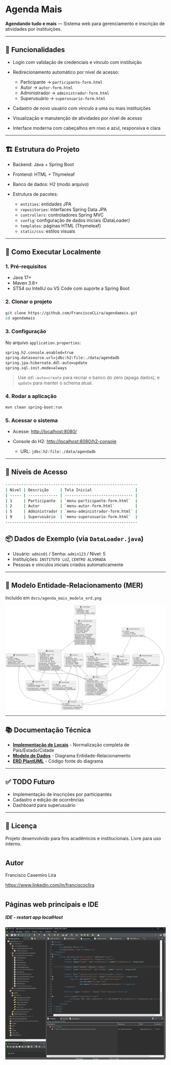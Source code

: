 # Agenda Mais

**Agendando tudo e mais** — Sistema web para gerenciamento e inscrição de atividades por instituições.

---

## 🚀 Funcionalidades

- Login com validação de credenciais e vínculo com instituição
- Redirecionamento automático por nível de acesso:

  - Participante → `participante-form.html`
  - Autor → `autor-form.html`
  - Administrador → `administrador-form.html`
  - Superusuário → `superusuario-form.html`

- Cadastro de novo usuário com vínculo a uma ou mais instituições
- Visualização e manutenção de atividades por nível de acesso
- Interface moderna com cabeçalhos em roxo e azul, responsiva e clara

---

## 🏗️ Estrutura do Projeto

- Backend: Java + Spring Boot
- Frontend: HTML + Thymeleaf
- Banco de dados: H2 (modo arquivo)
- Estrutura de pacotes:

  - `entities`: entidades JPA
  - `repositories`: interfaces Spring Data JPA
  - `controllers`: controladores Spring MVC
  - `config`: configuração de dados iniciais (DataLoader)
  - `templates`: páginas HTML (Thymeleaf)
  - `static/css`: estilos visuais

---

## 🧪 Como Executar Localmente

### 1. Pré-requisitos

- Java 17+
- Maven 3.8+
- STS4 ou IntelliJ ou VS Code com suporte a Spring Boot

### 2. Clonar o projeto

```bash
git clone https://github.com/FranciscoCLira/agendamais.git
cd agendamais
```

### 3. Configuração

No arquivo `application.properties`:

```properties
spring.h2.console.enabled=true
spring.datasource.url=jdbc:h2:file:./data/agendadb
spring.jpa.hibernate.ddl-auto=update
spring.sql.init.mode=always
```

> Use `ddl-auto=create` para recriar o banco do zero (apaga dados), e `update` para manter o schema atual.

### 4. Rodar a aplicação

```bash
mvn clean spring-boot:run
```

### 5. Acessar o sistema

- Acesse: [http://localhost:8080/](http://localhost:8080/)
- Console do H2: [http://localhost:8080/h2-console](http://localhost:8080/h2-console)

  - URL: `jdbc:h2:file:./data/agendadb`

---

## 👥 Níveis de Acesso

```bash
----------------------------------------------------------
| Nível | Descrição     | Tela Inicial                   |
| ----- | ------------- | ------------------------------ |
| 1     | Participante  | `menu-participante-form.html`  |
| 2     | Autor         | `menu-autor-form.html`         |
| 5     | Administrador | `menu-administrador-form.html` |
| 9     | Superusuário  | `menu-superusuario-form.html`  |
----------------------------------------------------------
```

## 📦 Dados de Exemplo (via `DataLoader.java`)

- Usuário: `admin01` / Senha: `admin123` / Nível: 5
- Instituições: `INSTITUTO LUZ`, `CENTRO ALVORADA`
- Pessoas e vínculos iniciais criados automaticamente

---

## 📁 Modelo Entidade-Relacionamento (MER)

Incluído em `docs/agenda_mais_modelo_erd.png`

![ERD](docs/agenda_mais_erd.png)

---

## 📚 Documentação Técnica

- **[Implementação de Locais](docs/implementa-local.md)** - Normalização completa de País/Estado/Cidade
- **[Modelo de Dados](docs/agenda_mais_modelo_erd.png)** - Diagrama Entidade-Relacionamento
- **[ERD PlantUML](docs/AgendaMais_ERD-PlantUML-V2.txt)** - Código fonte do diagrama

---

## ✅ TODO Futuro

- Implementação de inscrições por participantes
- Cadastro e edição de ocorrências
- Dashboard para superusuário

---

## 📄 Licença

Projeto desenvolvido para fins acadêmicos e institucionais. Livre para uso interno.

#

## Autor

Francisco Casemiro Lira

https://www.linkedin.com/in/franciscoclira

#

#

## Páginas web principais e IDE

##### IDE - restart app localHost

![IDE-STS4](assets/01A1-IDE-STS-4.jpg)
